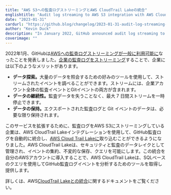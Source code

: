 ```yaml
---
title: "AWS S3への監査ログストリーミングとAWS CloudTrail Lakeの統合"
englishtitle: "Audit log streaming to AWS S3 integration with AWS CloudTrail Lake"
date: "2023-01-31"
cardurl: "https://github.blog/changelog/2023-01-31-audit-log-streaming-to-aws-s3-integration-with-aws-cloudtrail-lake"
author: "Kevin Duck"
description: "In January 2022, GitHub announced audit log streaming to AWS is generally available . By streaming the audit log for your enterprise , enterprises benefit from:"
coverimage: ""
---
```


<p>2022年1月、GitHubは<a href="https://github.blog/changelog/2022-01-20-audit-log-streaming-is-generally-available/">AWSへの監査ログストリーミングが一般に利用可能に</a>なったことを発表しました。<a href="https://docs.github.com/en/enterprise-cloud@latest/admin/monitoring-activity-in-your-enterprise/reviewing-audit-logs-for-your-enterprise/streaming-the-audit-log-for-your-enterprise">企業の監査ログをストリーミング</a>することで、企業には以下のようなメリットがあります。</p>
<ul>
<li><strong>データ探索。</strong>大量のデータを照会するための好みのツールを使用して、ストリームされたイベントを調べることができます。ストリームには、企業アカウント全体の監査イベントとGitイベントの両方が含まれます。</li>
<li><strong>データの継続性。</strong>監査データを失うことなく、最大 7 日間ストリームを一時停止できます。</li>
<li><strong>データの保持。</strong>エクスポートされた監査ログと Git イベントのデータは、必要な限り保持されます。</li>
</ul>
<p>このサービスを拡張するために、監査ログをAWS S3にストリーミングしている企業は、AWS CloudTrail Lakeインテグレーションを使用して、GitHub監査ログを自動的に統合し、<a href="https://docs.aws.amazon.com/awscloudtrail/latest/userguide/cloudtrail-lake.html">AWS Cloud Trail Lakeに</a>取り込むことができるようになりました。AWS CloudTrail Lakeは、セキュリティと監査のデータレイクとして管理され、イベントの集約、不変的な保存、クエリを可能にします。この統合を自分のAWSアカウントに導入することで、AWS CloudTrail Lakeは、SQLベースのクエリを使用してGitHub監査ログイベントを分析するためのツールを取得し提供します。</p>
<p>詳しくは、AWS<a href="https://docs.github.com/enterprise-cloud@latest/admin/monitoring-activity-in-your-enterprise/reviewing-audit-logs-for-your-enterprise/streaming-the-audit-log-for-your-enterprise#integrating-with-aws-cloudtrail-lake">CloudTrail Lakeとの統合</a>に関するドキュメントをご覧ください。</p>


